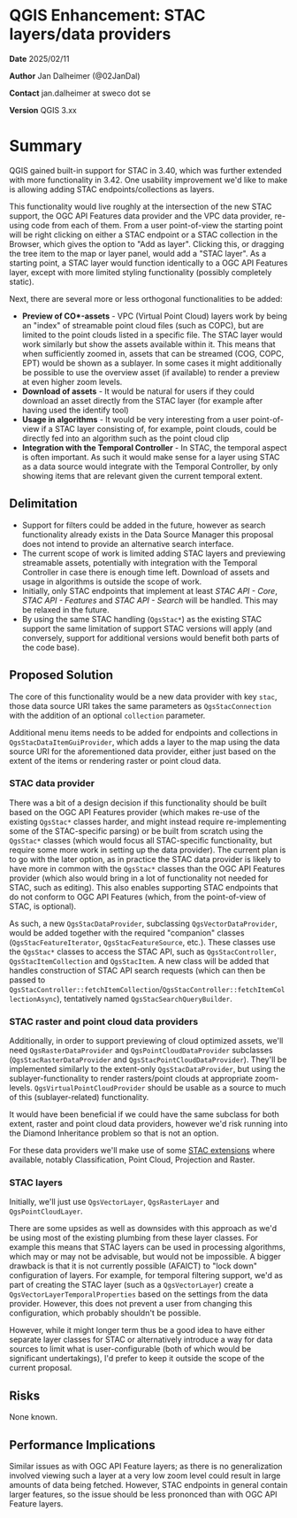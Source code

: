 # QGIS Enhancement: STAC layers/data providers

**Date** 2025/02/11

**Author** Jan Dalheimer (@02JanDal)

**Contact** jan.dalheimer at sweco dot se

**Version** QGIS 3.xx

# Summary

QGIS gained built-in support for STAC in 3.40, which was further extended with more functionality in 3.42. One usability improvement we'd like to make is allowing adding STAC endpoints/collections as layers.

This functionality would live roughly at the intersection of the new STAC support, the OGC API Features data provider and the VPC data provider, re-using code from each of them. From a user point-of-view the starting point will be right clicking on
either a STAC endpoint or a STAC collection in the Browser, which gives the option to "Add as layer". Clicking this, or dragging the tree item to the map or layer panel, would add a "STAC layer". As a starting point, a STAC layer would function
identically to a OGC API Features layer, except with more limited styling functionality (possibly completely static).

Next, there are several more or less orthogonal functionalities to be added:

* **Preview of CO\*-assets** - VPC (Virtual Point Cloud) layers work by being an "index" of streamable point cloud files (such as COPC), but are limited to the point clouds listed in a specific file. The STAC layer would work similarly but show the assets available within it. This means that when sufficiently zoomed in, assets that can be streamed (COG, COPC, EPT) would be shown as a sublayer. In some cases it might additionally be possible to use the overview asset (if available) to render a preview at even higher zoom levels.
* **Download of assets** - It would be natural for users if they could download an asset directly from the STAC layer (for example after having used the identify tool)
* **Usage in algorithms** -  It would be very interesting from a user point-of-view if a STAC layer consisting of, for example, point clouds, could be directly fed into an algorithm such as the point cloud clip
* **Integration with the Temporal Controller** - In STAC, the temporal aspect is often important. As such it would make sense for a layer using STAC as a data source would integrate with the Temporal Controller, by only showing items that are relevant given the current temporal extent.

## Delimitation

* Support for filters could be added in the future, however as search functionality already exists in the Data Source Manager this proposal does not intend to provide an alternative search interface.
* The current scope of work is limited adding STAC layers and previewing streamable assets, potentially with integration with the Temporal Controller in case there is enough time left. Download of assets and usage in algorithms is outside the scope of work.
* Initially, only STAC endpoints that implement at least _STAC API - Core_, _STAC API - Features_ and _STAC API - Search_ will be handled. This may be relaxed in the future.
* By using the same STAC handling (`QgsStac*`) as the existing STAC support the same limitation of support STAC versions will apply (and conversely, support for additional versions would benefit both parts of the code base).

## Proposed Solution

The core of this functionality would be a new data provider with key `stac`, those data source URI takes the same parameters as `QgsStacConnection` with the addition of an optional `collection` parameter.

Additional menu items needs to be added for endpoints and collections in `QgsStacDataItemGuiProvider`, which adds a layer to the map using the data source URI for the aforementioned data provider, either just based on the extent of the items or rendering raster or point cloud data.

### STAC data provider

There was a bit of a design decision if this functionality should be built based on the OGC API Features provider (which makes re-use of the existing `QgsStac*` classes harder, and might instead require re-implementing some of the STAC-specific parsing) or be built from scratch
using the `QgsStac*` classes (which would focus all STAC-specific functionality, but require some more work in setting up the data provider). The current plan is to go with the later option, as in practice the STAC data provider is likely to have more in common with the `QgsStac*` classes than the
OGC API Features provider (which also would bring in a lot of functionality not needed for STAC, such as editing). This also enables supporting STAC endpoints that do not conform to OGC API Features (which, from the point-of-view of STAC, is optional).

As such, a new `QgsStacDataProvider`, subclassing `QgsVectorDataProvider`, would be added together with the required "companion" classes (`QgsStacFeatureIterator`, `QgsStacFeatureSource`, etc.). These classes use the `QgsStac*` classes to access the STAC API, such as `QgsStacController`, `QgsStacItemCollection` and `QgsStacItem`.
A new class will be added that handles construction of STAC API search requests (which can then be passed to `QgsStacController::fetchItemCollection`/`QgsStacController::fetchItemCollectionAsync`), tentatively named `QgsStacSearchQueryBuilder`.

### STAC raster and point cloud data providers

Additionally, in order to support previewing of cloud optimized assets, we'll need `QgsRasterDataProvider` and `QgsPointCloudDataProvider` subclasses (`QgsStacRasterDataProvider` and `QgsStacPointCloudDataProvider`). They'll be implemented similarly to the extent-only `QgsStacDataProvider`, but using the sublayer-functionality to
render rasters/point clouds at appropriate zoom-levels. `QgsVirtualPointCloudProvider` should be usable as a source to much of this (sublayer-related) functionality.

It would have been beneficial if we could have the same subclass for both extent, raster and point cloud data providers, however we'd risk running into the Diamond Inheritance problem so that is not an option.

For these data providers we'll make use of some [STAC extensions](http://stac-extensions.github.io/) where available, notably Classification, Point Cloud, Projection and Raster.

### STAC layers

Initially, we'll just use `QgsVectorLayer`, `QgsRasterLayer` and `QgsPointCloudLayer`.

There are some upsides as well as downsides with this approach as we'd be using most of the existing plumbing from these layer classes. For example this means that STAC layers can be used in processing algorithms, which may or may not be advisable, but would not be impossible. A bigger drawback is that it is not currently
possible (AFAICT) to "lock down" configuration of layers. For example, for temporal filtering support, we'd as part of creating the STAC layer (such as a `QgsVectorLayer`) create a `QgsVectorLayerTemporalProperties` based on the settings from the data provider. However, this does not prevent a user from changing this configuration, which
probably shouldn't be possible.

However, while it might longer term thus be a good idea to have either separate layer classes for STAC or alternatively introduce a way for data sources to limit what is user-configurable (both of which would be significant undertakings), I'd prefer to keep it outside the scope of the current proposal.

<!--## Deliverables-->

<!--### Example(s)-->

<!-- ### Affected Files -->

## Risks

None known.

## Performance Implications

Similar issues as with OGC API Feature layers; as there is no generalization involved viewing such a layer at a very low zoom level could result in large amounts of data being fetched. However, STAC endpoints in general contain larger features, so the issue should be less prononced than with OGC API Feature layers.

<!--## Further Considerations/Improvements

*(optional)*

## Backwards Compatibility

**(required if applicable)**

## Issue Tracking ID(s)

*(optional)*-->
